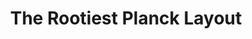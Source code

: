---
layout: layouts/keymapdb_entry.njk
OS: []
keymapAuthor: rootiest
firmware: QMK
hasHomeRowMods: False
hasLetterOnThumb: False
keymapImage: https://github.com/rootiest/rootiest.github.io/raw/main/img/rootiest-planck_legend.png
keyCount: 48
keyboard: Planck
baseLayouts: ["QWERTY"]
languages: ['English']
layerCount: 10
title: "The Rootiest Planck Layout"
isSplit: False
stagger: ortholinear
summary: 
keymapUrl: https://github.com/rootiest/qmk_firmware/tree/master/keyboards/planck/keymaps/rootiest
writeup: https://github.com/rootiest/qmk_firmware/tree/master/keyboards/planck/keymaps/rootiest/readme.md
---